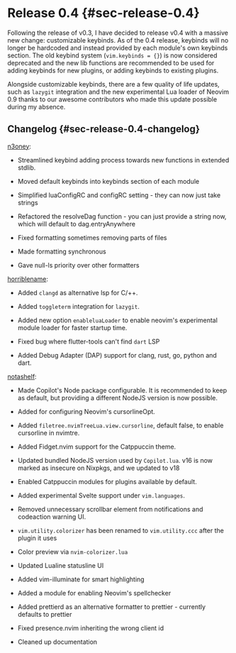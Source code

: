 # Release 0.4 {#sec-release-0.4}

Following the release of v0.3, I have decided to release v0.4 with a massive new
change: customizable keybinds. As of the 0.4 release, keybinds will no longer be
hardcoded and instead provided by each module's own keybinds section. The old
keybind system (`vim.keybinds = {}`) is now considered deprecated and the new
lib functions are recommended to be used for adding keybinds for new plugins, or
adding keybinds to existing plugins.

Alongside customizable keybinds, there are a few quality of life updates, such
as `lazygit` integration and the new experimental Lua loader of Neovim 0.9
thanks to our awesome contributors who made this update possible during my
absence.

## Changelog {#sec-release-0.4-changelog}

[n3oney](https://github.com/n3oney):

- Streamlined keybind adding process towards new functions in extended stdlib.

- Moved default keybinds into keybinds section of each module

- Simplified luaConfigRC and configRC setting - they can now just take strings

- Refactored the resolveDag function - you can just provide a string now, which
  will default to dag.entryAnywhere

- Fixed formatting sometimes removing parts of files

- Made formatting synchronous

- Gave null-ls priority over other formatters

[horriblename](https://github.com/horriblename):

- Added `clangd` as alternative lsp for C/++.

- Added `toggleterm` integration for `lazygit`.

- Added new option `enableluaLoader` to enable neovim's experimental module
  loader for faster startup time.

- Fixed bug where flutter-tools can't find `dart` LSP

- Added Debug Adapter (DAP) support for clang, rust, go, python and dart.

[notashelf](https://github.com/notashelf):

- Made Copilot's Node package configurable. It is recommended to keep as
  default, but providing a different NodeJS version is now possible.

- Added [](#opt-vim.cursorlineOpt) for configuring Neovim's cursorlineOpt.

- Added `filetree.nvimTreeLua.view.cursorline`, default false, to enable
  cursorline in nvimtre.

- Added Fidget.nvim support for the Catppuccin theme.

- Updated bundled NodeJS version used by `Copilot.lua`. v16 is now marked as
  insecure on Nixpkgs, and we updated to v18

- Enabled Catppuccin modules for plugins available by default.

- Added experimental Svelte support under `vim.languages`.

- Removed unnecessary scrollbar element from notifications and codeaction
  warning UI.

- `vim.utility.colorizer` has been renamed to `vim.utility.ccc` after the plugin
  it uses

- Color preview via `nvim-colorizer.lua`

- Updated Lualine statusline UI

- Added vim-illuminate for smart highlighting

- Added a module for enabling Neovim's spellchecker

- Added prettierd as an alternative formatter to prettier - currently defaults
  to prettier

- Fixed presence.nvim inheriting the wrong client id

- Cleaned up documentation
